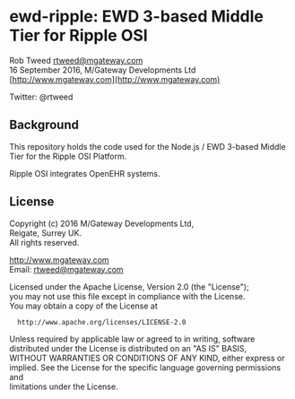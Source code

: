 # ewd-ripple: EWD 3-based Middle Tier for Ripple OSI
 
Rob Tweed <rtweed@mgateway.com>  
16 September 2016, M/Gateway Developments Ltd [http://www.mgateway.com](http://www.mgateway.com)  

Twitter: @rtweed

## Background

This repository holds the code used for the Node.js / EWD 3-based Middle Tier for the Ripple OSI Platform.

Ripple OSI integrates OpenEHR systems.


## License

 Copyright (c) 2016 M/Gateway Developments Ltd,                           
 Reigate, Surrey UK.                                                      
 All rights reserved.                                                     
                                                                           
  http://www.mgateway.com                                                  
  Email: rtweed@mgateway.com                                               
                                                                           
                                                                           
  Licensed under the Apache License, Version 2.0 (the "License");          
  you may not use this file except in compliance with the License.         
  You may obtain a copy of the License at                                  
                                                                           
      http://www.apache.org/licenses/LICENSE-2.0                           
                                                                           
  Unless required by applicable law or agreed to in writing, software      
  distributed under the License is distributed on an "AS IS" BASIS,        
  WITHOUT WARRANTIES OR CONDITIONS OF ANY KIND, either express or implied. 
  See the License for the specific language governing permissions and      
   limitations under the License.      
